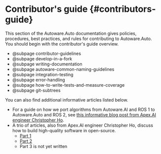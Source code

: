 Contributor's guide {#contributors-guide}
======

This section of the Autoware.Auto documentation gives policies, procedures, best practices, and rules for contributing to Autoware.Auto.
You should begin with the contributor's guide overview.

- @subpage contributor-guidelines
- @subpage develop-in-a-fork
- @subpage writing-documentation
- @subpage autoware-common-naming-guidelines
- @subpage integration-testing
- @subpage error-handling
- @subpage how-to-write-tests-and-measure-coverage
- @subpage git-subtrees

You can also find additional informative articles listed below.

- For a guide on how we port algorithms from Autoware.AI and ROS 1 to Autoware.Auto and ROS 2, see [this informative blog post from Apex.AI engineer Christopher Ho](https://www.apex.ai/post/porting-algorithms-from-ros-1-to-ros-2).
- A trio of articles, also from Apex.AI engineer Christopher Ho, discuss how to build high-quality software in open-source.
  - [Part 1](https://www.apex.ai/post/building-safe-algorithms-in-the-open-part-1-design)
  - [Part 2](https://www.apex.ai/post/building-safe-algorithms-in-the-open-part-2-implementation)
  - Part 3 is not yet written
